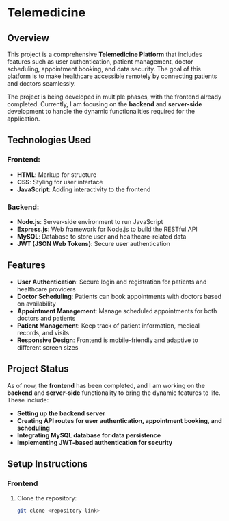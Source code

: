 # Telemedicine

## Overview
This project is a comprehensive **Telemedicine Platform** that includes features such as user authentication, patient management, doctor scheduling, appointment booking, and data security. The goal of this platform is to make healthcare accessible remotely by connecting patients and doctors seamlessly.

The project is being developed in multiple phases, with the frontend already completed. Currently, I am focusing on the **backend** and **server-side** development to handle the dynamic functionalities required for the application.

## Technologies Used
### Frontend:
- **HTML**: Markup for structure
- **CSS**: Styling for user interface
- **JavaScript**: Adding interactivity to the frontend

### Backend:
- **Node.js**: Server-side environment to run JavaScript
- **Express.js**: Web framework for Node.js to build the RESTful API
- **MySQL**: Database to store user and healthcare-related data
- **JWT (JSON Web Tokens)**: Secure user authentication

## Features
- **User Authentication**: Secure login and registration for patients and healthcare providers
- **Doctor Scheduling**: Patients can book appointments with doctors based on availability
- **Appointment Management**: Manage scheduled appointments for both doctors and patients
- **Patient Management**: Keep track of patient information, medical records, and visits
- **Responsive Design**: Frontend is mobile-friendly and adaptive to different screen sizes

## Project Status
As of now, the **frontend** has been completed, and I am working on the **backend** and **server-side** functionality to bring the dynamic features to life. These include:
- **Setting up the backend server**
- **Creating API routes for user authentication, appointment booking, and scheduling**
- **Integrating MySQL database for data persistence**
- **Implementing JWT-based authentication for security**

## Setup Instructions

### Frontend
1. Clone the repository:
   ```bash
   git clone <repository-link>
   ```